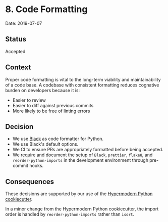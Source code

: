 # 8. Code Formatting

Date: 2019-07-07

## Status

Accepted

## Context

Proper code formatting is vital to the long-term viability and maintainability of a code base.
A codebase with consistent formatting reduces cognative burden on developers because it is:

- Easier to review
- Easier to diff against previous commits
- More likely to be free of linting errors

## Decision

- We use [Black](https://github.com/python/black) as code formatter for Python.
- We use Black's default options.
- We CI to ensure PRs are appropriately formatted before being accepted.
- We require and document the setup of `Black`, `prettier`, `flake8`, and `reorder-python-imports` in the development
  environment through pre-commit hooks.

## Consequences

These decisions are supported by our use of the [Hypermodern Python cookiecutter](https://github.com/cjolowicz/cookiecutter-hypermodern-python).

In a minor change from the Hypermodern Python cookiecutter, the import order is handled by `reorder-python-imports` rather
than `isort`.
